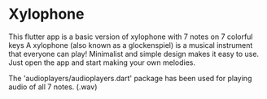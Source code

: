 # Xylophone
This flutter app is a basic version of xylophone with 7 notes on 7 colorful keys
A xylophone (also known as a glockenspiel) is a musical instrument that everyone can play!
Minimalist and simple design makes it easy to use. Just open the app and start making your own melodies.

The 'audioplayers/audioplayers.dart' package has been used for playing audio of all 7 notes. (.wav)
